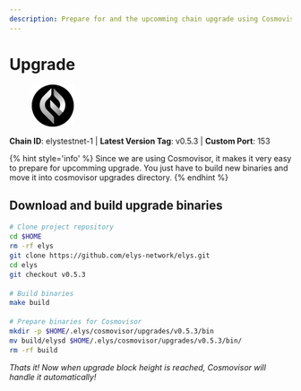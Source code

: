 ```yaml
---
description: Prepare for and the upcomming chain upgrade using Cosmovisor.
---
```


# Upgrade

<figure><img src="https://raw.githubusercontent.com/kj89/cosmos-images/main/logos/elys.png" alt=""><figcaption></figcaption></figure>

**Chain ID**: elystestnet-1 | **Latest Version Tag**: v0.5.3 | **Custom Port**: 153

{% hint style='info' %}
Since we are using Cosmovisor, it makes it very easy to prepare for upcomming upgrade.
You just have to build new binaries and move it into cosmovisor upgrades directory.
{% endhint %}

## Download and build upgrade binaries

```bash
# Clone project repository
cd $HOME
rm -rf elys
git clone https://github.com/elys-network/elys.git
cd elys
git checkout v0.5.3

# Build binaries
make build

# Prepare binaries for Cosmovisor
mkdir -p $HOME/.elys/cosmovisor/upgrades/v0.5.3/bin
mv build/elysd $HOME/.elys/cosmovisor/upgrades/v0.5.3/bin/
rm -rf build
```

*Thats it! Now when upgrade block height is reached, Cosmovisor will handle it automatically!*
